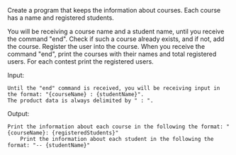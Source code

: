 Create a program that keeps the information about courses. Each course has a name and registered students.

You will be receiving a course name and a student name, until you receive the command "end". Check if such a course already exists, and if not, add the course. Register the user into the course. When you receive the command "end", print the courses with their names and total registered users. For each contest print the registered users.

Input:

	Until the "end" command is received, you will be receiving input in the format: "{courseName} : {studentName}".
	The product data is always delimited by " : ".
	
Output:

	Print the information about each course in the following the format: "{courseName}: {registeredStudents}"
        Print the information about each student in the following the format: "-- {studentName}"

